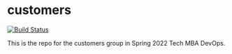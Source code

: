 # customers

[![Build Status](https://github.com/jm9498/customers/actions/workflows/workflow.yml/badge.svg)](https://github.com/jm9498/customers/actions)

This is the repo for the customers group in Spring 2022 Tech MBA DevOps.
